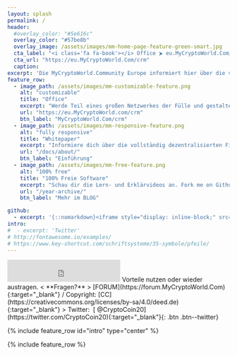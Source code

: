 ```yaml
---
layout: splash
permalink: /
header:
  #overlay_color: "#5e616c"
  overlay_color: "#57be8b"
  overlay_image: /assets/images/mm-home-page-feature-green-smart.jpg
  cta_label: "<i class='fa fa-book'></i> Office ⮞ eu.MyCryptoWorld.Com/crm"
  cta_url: "https://eu.MyCryptoWorld.Com/crm"
  caption:
excerpt: 'Die MyCryptoWorld.Community Europe informiert hier über die vollständig dezentralisierte und verteilte MCC Finanz-Plattform, die im Eigentum aller Menschen steht.<br /> <small>Download auf Github: <a href="https://github.com/MyCryptoWorld" target="_blank">100% Freie Software</a></small><br /><br /> {::nomarkdown}<iframe style="display: inline-block;" src="https://ghbtns.com/github-btn.html?user=mmistakes&repo=minimal-mistakes&type=star&count=true&size=large" frameborder="0" scrolling="0" width="160px" height="30px"></iframe> <iframe style="display: inline-block;" src="https://ghbtns.com/github-btn.html?user=mmistakes&repo=minimal-mistakes&type=fork&count=true&size=large" frameborder="0" scrolling="0" width="158px" height="30px"></iframe>{:/nomarkdown}'
feature_row:
  - image_path: /assets/images/mm-customizable-feature.png
    alt: "customizable"
    title: "Office"
    excerpt: "Werde Teil eines großen Netzwerkes der Fülle und gestalte deine Zukunft."
    url: "https://eu.MyCryptoWorld.com/crm"
    btn_label: "MyCryptoWorld.Com/crm"
  - image_path: /assets/images/mm-responsive-feature.png
    alt: "fully responsive"
    title: "Whitepaper"
    excerpt: "Informiere dich über die vollständig dezentralisierten Finanz-Plattform."
    url: "/docs/about/"
    btn_label: "Einführung"
  - image_path: /assets/images/mm-free-feature.png
    alt: "100% free"
    title: "100% Freie Software"
    excerpt: "Schau dir die Lern- und Erklärvideos an. Fork me on Github: Freier Download!"
    url: "/year-archive/"
    btn_label: "Mehr im BLOG"

github:
  - excerpt: '{::nomarkdown}<iframe style="display: inline-block;" src="https://ghbtns.com/github-btn.html?user=mmistakes&repo=minimal-mistakes&type=star&count=true&size=large" frameborder="0" scrolling="0" width="160px" height="30px"></iframe> <iframe style="display: inline-block;" src="https://ghbtns.com/github-btn.html?user=mmistakes&repo=minimal-mistakes&type=fork&count=true&size=large" frameborder="0" scrolling="0" width="158px" height="30px"></iframe>{:/nomarkdown}'
intro:
#  - excerpt: 'Twitter'
# http://fontawesome.io/examples/
# https://www.key-shortcut.com/schriftsysteme/35-symbole/pfeile/
---
```

<iframe class="ktv2" src="https://klicktipp.s3.amazonaws.com/userimages/27858/forms/59928/1dw8zmpxz8z84a3.html" style="position:relative;display:inline-block;border:none;background:transparent none no-repeat scroll 0 0;margin:0;" width="256" height="50" scrolling="no"></iframe>
Vorteile nutzen oder wieder austragen.  < **Fragen?** > [FORUM](https://forum.MyCryptoWorld.Com){:target="_blank"} / Copyright: [CC](https://creativecommons.org/licenses/by-sa/4.0/deed.de){:target="_blank"} > Twitter:&nbsp; [<i class="fa fa-twitter"></i> @CryptoCoin20](https://twitter.com/CryptoCoin20){:target="_blank"}{: .btn .btn--twitter}

{% include feature_row id="intro" type="center" %}

{% include feature_row %}
